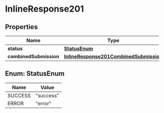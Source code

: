 
# InlineResponse201

## Properties
Name | Type | Description | Notes
------------ | ------------- | ------------- | -------------
**status** | [**StatusEnum**](#StatusEnum) |  | 
**combinedSubmission** | [**InlineResponse201CombinedSubmission**](InlineResponse201CombinedSubmission.md) |  |  [optional]


<a name="StatusEnum"></a>
## Enum: StatusEnum
Name | Value
---- | -----
SUCCESS | &quot;success&quot;
ERROR | &quot;error&quot;



